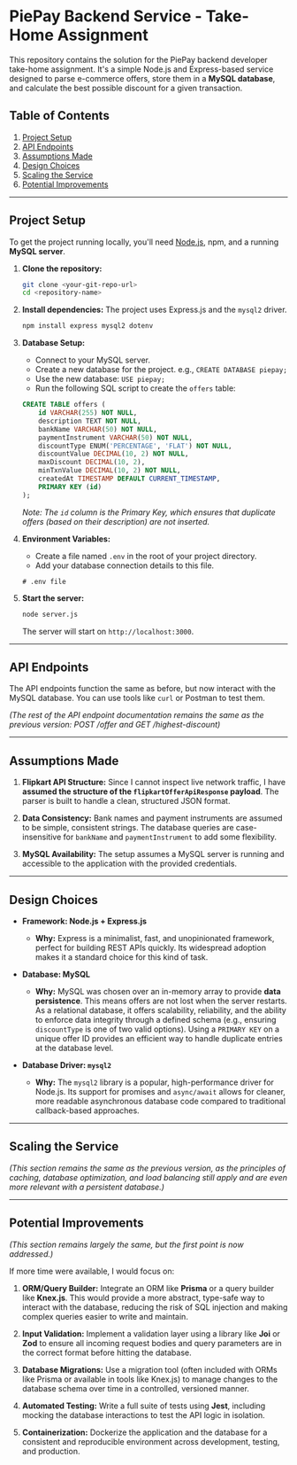 # PiePay Backend Service - Take-Home Assignment

This repository contains the solution for the PiePay backend developer take-home assignment. It's a simple Node.js and Express-based service designed to parse e-commerce offers, store them in a **MySQL database**, and calculate the best possible discount for a given transaction.

## Table of Contents

1.  [Project Setup](#project-setup)
2.  [API Endpoints](#api-endpoints)
3.  [Assumptions Made](#assumptions-made)
4.  [Design Choices](#design-choices)
5.  [Scaling the Service](#scaling-the-service)
6.  [Potential Improvements](#potential-improvements)

---

## Project Setup

To get the project running locally, you'll need [Node.js](https://nodejs.org/), npm, and a running **MySQL server**.

1.  **Clone the repository:**
    ```bash
    git clone <your-git-repo-url>
    cd <repository-name>
    ```

2.  **Install dependencies:**
    The project uses Express.js and the `mysql2` driver.
    ```bash
    npm install express mysql2 dotenv
    ```

3.  **Database Setup:**
    * Connect to your MySQL server.
    * Create a new database for the project. e.g., `CREATE DATABASE piepay;`
    * Use the new database: `USE piepay;`
    * Run the following SQL script to create the `offers` table:

    ```sql
    CREATE TABLE offers (
        id VARCHAR(255) NOT NULL,
        description TEXT NOT NULL,
        bankName VARCHAR(50) NOT NULL,
        paymentInstrument VARCHAR(50) NOT NULL,
        discountType ENUM('PERCENTAGE', 'FLAT') NOT NULL,
        discountValue DECIMAL(10, 2) NOT NULL,
        maxDiscount DECIMAL(10, 2),
        minTxnValue DECIMAL(10, 2) NOT NULL,
        createdAt TIMESTAMP DEFAULT CURRENT_TIMESTAMP,
        PRIMARY KEY (id)
    );
    ```
    *Note: The `id` column is the Primary Key, which ensures that duplicate offers (based on their description) are not inserted.*

4.  **Environment Variables:**
    * Create a file named `.env` in the root of your project directory.
    * Add your database connection details to this file.

    ```env
    # .env file
    ```

5.  **Start the server:**
    ```bash
    node server.js
    ```
    The server will start on `http://localhost:3000`.

---

## API Endpoints

The API endpoints function the same as before, but now interact with the MySQL database. You can use tools like `curl` or Postman to test them.

*(The rest of the API endpoint documentation remains the same as the previous version: POST /offer and GET /highest-discount)*

---

## Assumptions Made

1.  **Flipkart API Structure:** Since I cannot inspect live network traffic, I have **assumed the structure of the `flipkartOfferApiResponse` payload**. The parser is built to handle a clean, structured JSON format.

2.  **Data Consistency:** Bank names and payment instruments are assumed to be simple, consistent strings. The database queries are case-insensitive for `bankName` and `paymentInstrument` to add some flexibility.

3.  **MySQL Availability:** The setup assumes a MySQL server is running and accessible to the application with the provided credentials.

---

## Design Choices

* **Framework: Node.js + Express.js**
    * **Why:** Express is a minimalist, fast, and unopinionated framework, perfect for building REST APIs quickly. Its widespread adoption makes it a standard choice for this kind of task.

* **Database: MySQL**
    * **Why:** MySQL was chosen over an in-memory array to provide **data persistence**. This means offers are not lost when the server restarts. As a relational database, it offers scalability, reliability, and the ability to enforce data integrity through a defined schema (e.g., ensuring `discountType` is one of two valid options). Using a `PRIMARY KEY` on a unique offer ID provides an efficient way to handle duplicate entries at the database level.

* **Database Driver: `mysql2`**
    * **Why:** The `mysql2` library is a popular, high-performance driver for Node.js. Its support for promises and `async/await` allows for cleaner, more readable asynchronous database code compared to traditional callback-based approaches.

---

## Scaling the Service

*(This section remains the same as the previous version, as the principles of caching, database optimization, and load balancing still apply and are even more relevant with a persistent database.)*

---

## Potential Improvements

*(This section remains largely the same, but the first point is now addressed.)*

If more time were available, I would focus on:

1.  **ORM/Query Builder:** Integrate an ORM like **Prisma** or a query builder like **Knex.js**. This would provide a more abstract, type-safe way to interact with the database, reducing the risk of SQL injection and making complex queries easier to write and maintain.

2.  **Input Validation:** Implement a validation layer using a library like **Joi** or **Zod** to ensure all incoming request bodies and query parameters are in the correct format before hitting the database.

3.  **Database Migrations:** Use a migration tool (often included with ORMs like Prisma or available in tools like Knex.js) to manage changes to the database schema over time in a controlled, versioned manner.

4.  **Automated Testing:** Write a full suite of tests using **Jest**, including mocking the database interactions to test the API logic in isolation.

5.  **Containerization:** Dockerize the application and the database for a consistent and reproducible environment across development, testing, and production.
